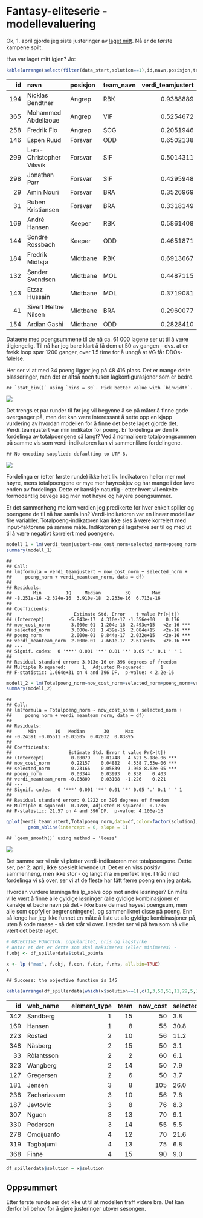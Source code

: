 Fantasy-eliteserie - modellevaluering
================

Ok, 1. april gjorde jeg siste justeringer av [laget mitt](https://github.com/gardenberg/fantasy_fotball/blob/master/lagsammensetning.md). Nå er de første kampene spilt.

Hva var laget mitt igjen? Jo:

``` r
kable(arrange(select(filter(data_start,solution==1),id,navn,posisjon,team_navn,verdi_teamjustert),posisjon,desc(verdi_teamjustert)),caption="Første 15 spillere")
```

|   id| navn                     | posisjon | team\_navn |  verdi\_teamjustert|
|----:|:-------------------------|:---------|:-----------|-------------------:|
|  194| Nicklas Bendtner         | Angrep   | RBK        |           0.9388889|
|  365| Mohammed Abdellaoue      | Angrep   | VIF        |           0.5254672|
|  258| Fredrik Flo              | Angrep   | SOG        |           0.2051946|
|  146| Espen Ruud               | Forsvar  | ODD        |           0.6502138|
|  299| Lars-Christopher Vilsvik | Forsvar  | SIF        |           0.5014311|
|  298| Jonathan Parr            | Forsvar  | SIF        |           0.4295948|
|   29| Amin Nouri               | Forsvar  | BRA        |           0.3526969|
|   31| Ruben Kristiansen        | Forsvar  | BRA        |           0.3318149|
|  169| André Hansen             | Keeper   | RBK        |           0.5861408|
|  144| Sondre Rossbach          | Keeper   | ODD        |           0.4651871|
|  184| Fredrik Midtsjø          | Midtbane | RBK        |           0.6913667|
|  132| Sander Svendsen          | Midtbane | MOL        |           0.4487115|
|  143| Etzaz Hussain            | Midtbane | MOL        |           0.3719081|
|   41| Sivert Heltne Nilsen     | Midtbane | BRA        |           0.2960077|
|  154| Ardian Gashi             | Midtbane | ODD        |           0.2828410|

Dataene med poengsummene til de nå ca. 61 000 lagene ser ut til å være tilgjengelig. Til nå har jeg bare klart å få dem ut 50 av gangen - dvs. at en frekk loop spør 1200 ganger, over 1.5 time for å unngå at VG får DDOs-følelse.

Her ser vi at med 34 poeng ligger jeg på 48 416 plass. Det er mange delte plasseringer, men det er altså noen tusen lagkonfigurasjoner som er bedre.

    ## `stat_bin()` using `bins = 30`. Pick better value with `binwidth`.

![](modellevaluering_files/figure-markdown_github/unnamed-chunk-4-1.png)

Det trengs et par runder til før jeg vil begynne å se på måter å finne gode overganger på, men det kan være interessant å sette opp en kjapp vurdering av hvordan modellen for å finne det beste laget gjorde det. Verdi\_teamjustert var min indikator for poeng. Er fordelinga av den lik fordelinga av totalpoengene så langt? Ved å normalisere totalpoengsummen på samme vis som verdi-indikatoren kan vi sammenlikne fordelingene.

    ## No encoding supplied: defaulting to UTF-8.

![](modellevaluering_files/figure-markdown_github/unnamed-chunk-5-1.png)

Fordelinga er (etter første runde) ikke helt lik. Indikatoren heller mer mot høyre, mens totalpoengene er mye mer høyreskjev og har mange i den lave enden av fordelinga. Dette er kanskje naturlig - etter hvert vil enkelte formodentlig bevege seg mer mot høyre og høyere poengsummer.

Er det sammenheng mellom verdien jeg predikerte for hver enkelt spiller og poengene de til nå har samla inn? Verdi-indikatoren var en lineær modell av fire variabler. Totalpoeng-indikatoren kan ikke sies å være korrelert med input-faktorene på samme måte. Indikatoren på lagstyrke ser til og med ut til å være negativt korrelert med poengene.

``` r
modell_1 = lm(verdi_teamjustert~now_cost_norm+selected_norm+poeng_norm+verdi_meanteam_norm,data=df)
summary(modell_1)
```

    ## 
    ## Call:
    ## lm(formula = verdi_teamjustert ~ now_cost_norm + selected_norm + 
    ##     poeng_norm + verdi_meanteam_norm, data = df)
    ## 
    ## Residuals:
    ##        Min         1Q     Median         3Q        Max 
    ## -8.251e-16 -2.324e-16  3.910e-18  2.233e-16  6.713e-16 
    ## 
    ## Coefficients:
    ##                       Estimate Std. Error    t value Pr(>|t|)    
    ## (Intercept)         -5.843e-17  4.310e-17 -1.356e+00    0.176    
    ## now_cost_norm        3.000e-01  1.204e-16  2.493e+15   <2e-16 ***
    ## selected_norm        3.000e-01  1.439e-16  2.084e+15   <2e-16 ***
    ## poeng_norm           2.000e-01  9.844e-17  2.032e+15   <2e-16 ***
    ## verdi_meanteam_norm  2.000e-01  7.661e-17  2.611e+15   <2e-16 ***
    ## ---
    ## Signif. codes:  0 '***' 0.001 '**' 0.01 '*' 0.05 '.' 0.1 ' ' 1
    ## 
    ## Residual standard error: 3.013e-16 on 396 degrees of freedom
    ## Multiple R-squared:      1,  Adjusted R-squared:      1 
    ## F-statistic: 1.664e+31 on 4 and 396 DF,  p-value: < 2.2e-16

``` r
modell_2 = lm(Totalpoeng_norm~now_cost_norm+selected_norm+poeng_norm+verdi_meanteam_norm,data=df)
summary(modell_2)
```

    ## 
    ## Call:
    ## lm(formula = Totalpoeng_norm ~ now_cost_norm + selected_norm + 
    ##     poeng_norm + verdi_meanteam_norm, data = df)
    ## 
    ## Residuals:
    ##      Min       1Q   Median       3Q      Max 
    ## -0.24391 -0.05511 -0.03505  0.02032  0.83895 
    ## 
    ## Coefficients:
    ##                     Estimate Std. Error t value Pr(>|t|)    
    ## (Intercept)          0.08079    0.01748   4.621 5.18e-06 ***
    ## now_cost_norm        0.22157    0.04882   4.538 7.53e-06 ***
    ## selected_norm        0.23166    0.05839   3.968 8.62e-05 ***
    ## poeng_norm           0.03344    0.03993   0.838    0.403    
    ## verdi_meanteam_norm -0.03809    0.03108  -1.226    0.221    
    ## ---
    ## Signif. codes:  0 '***' 0.001 '**' 0.01 '*' 0.05 '.' 0.1 ' ' 1
    ## 
    ## Residual standard error: 0.1222 on 396 degrees of freedom
    ## Multiple R-squared:  0.1789, Adjusted R-squared:  0.1706 
    ## F-statistic: 21.57 on 4 and 396 DF,  p-value: 4.106e-16

``` r
qplot(verdi_teamjustert,Totalpoeng_norm,data=df,color=factor(solution),geom=c("point","smooth")) +
        geom_abline(intercept = 0, slope = 1)
```

    ## `geom_smooth()` using method = 'loess'

![](modellevaluering_files/figure-markdown_github/unnamed-chunk-7-1.png)

Det samme ser vi når vi plotter verdi-indikatoren mot totalpoengene. Dette ser, per 2. april, ikke spesielt lovende ut. Det er en viss positiv sammenheng, men ikke stor - og langt ifra en perfekt linje. I tråd med fordelinga vi så over, ser vi at de fleste har fått færre poeng enn jeg antok.

Hvordan vurdere løsninga fra lp\_solve opp mot andre løsninger? En måte ville vært å finne alle gyldige løsninger (alle gyldige kombinasjoner er kanskje et bedre navn på det - ikke bare de med høyest poengsum, men alle som oppfyller begrensningene), og sammenliknet disse på poeng. Enn så lenge har jeg ikke funnet en måte å liste ut alle gyldige kombinasjoner på, uten å kode masse - så det står vi over. I stedet ser vi på hva som nå ville vært det beste laget.

``` r
# OBJECTIVE FUNCTION: popularitet, pris og lagstyrke
# antar at det er dette som skal maksimeres (eller minimeres) - 
f.obj <- df_spillerdata$total_points

x <- lp ("max", f.obj, f.con, f.dir, f.rhs, all.bin=TRUE)
x
```

    ## Success: the objective function is 145

``` r
kable(arrange(df_spillerdata[which(x$solution==1),c(1,3,50,51,11,22,5,32)],element_type,desc(total_points)))
```

|   id| web\_name    |  element\_type|  team|  now\_cost| selected\_by\_percent | status |  total\_points|
|----:|:-------------|--------------:|-----:|----------:|:----------------------|:-------|--------------:|
|  342| Sandberg     |              1|    15|         50| 3.8                   | a      |              7|
|  169| Hansen       |              1|     8|         55| 30.8                  | a      |              6|
|  223| Rosted       |              2|    10|         56| 11.2                  | a      |             17|
|  348| Näsberg      |              2|    15|         50| 3.1                   | a      |             11|
|   33| Ròlantsson   |              2|     2|         60| 6.1                   | a      |              9|
|  323| Wangberg     |              2|    14|         50| 7.9                   | a      |              9|
|  127| Gregersen    |              2|     6|         50| 3.7                   | a      |              7|
|  181| Jensen       |              3|     8|        105| 26.0                  | a      |             12|
|  238| Zachariassen |              3|    10|         56| 7.8                   | a      |              9|
|  187| Jevtovic     |              3|     8|         76| 8.3                   | a      |              8|
|  307| Nguen        |              3|    13|         70| 9.1                   | a      |              7|
|  330| Pedersen     |              3|    14|         55| 5.5                   | a      |              6|
|  278| Omoijuanfo   |              4|    12|         70| 21.6                  | d      |             16|
|  319| Tagbajumi    |              4|    13|         75| 6.8                   | a      |             12|
|  368| Finne        |              4|    15|         90| 9.0                   | a      |              9|

``` r
df_spillerdata$solution = x$solution
```

Oppsummert
----------

Etter første runde ser det ikke ut til at modellen traff videre bra. Det kan derfor bli behov for å gjøre justeringer utover sesongen.
